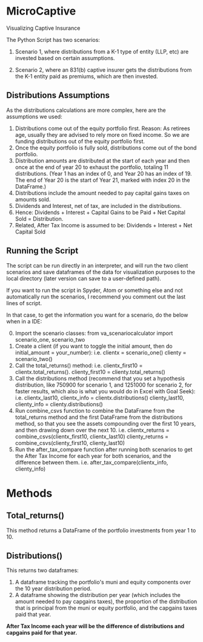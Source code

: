 # MicroCaptive
Visualizing Captive Insurance

The Python Script has two scenarios:

1) Scenario 1, where distributions from a K-1 type of entity (LLP, etc) are invested based on certain assumptions.

2) Scenario 2, where an 831(b) captive insurer gets the distributions from the K-1 entity paid as premiums, which are then invested.

## Distributions Assumptions

As the distributions calculations are more complex, here are the assumptions we used:

1) Distributions come out of the equity portfolio first. Reason: As retirees age, usually they are advised to rely more on fixed income. So we are funding distributions out of the equity portfolio first.
2) Once the equity portfolio is fully sold, distributions come out of the bond portfolio.
3) Distribution amounts are distributed at the start of each year and then once at the end of year 20 to exhaust the portfolio, totaling 11 distributions. 
  (Year 1 has an index of 0, and Year 20 has an index of 19. The end of Year 20 is the start of Year 21, marked with index 20 in the DataFrame.)
4) Distributions include the amount needed to pay capital gains taxes on amounts sold.
5) Dividends and Interest, net of tax, are included in the distributions.
6) Hence: Dividends + Interest + Capital Gains to be Paid + Net Capital Sold = Distribution.
7) Related, After Tax Income is assumed to be: Dividends + Interest + Net Capital Sold


## Running the Script

The script can be run directly in an interpreter, and will run the two client scenarios and save dataframes of the data for visualization purposes to the local directory (later version can save to a user-defined path).

If you want to run the script in Spyder, Atom or something else and not automatically run the scenarios, I recommend you comment out the last lines of script.

In that case, to get the information you want for a scenario, do the below when in a IDE:

0) Import the scenario classes:
from va_scenariocalculator import scenario_one, scenario_two
1) Create a client (if you want to toggle the initial amount, then do initial_amount = your_number):
i.e. clientx = scenario_one()
     clienty = scenario_two()
2) Call the total_returns() method:
i.e. clientx_first10 = clientx.total_returns().
     clienty_first10 = clienty.total_returns()
3) Call the distributions method (recommend that you set a hypothesis distribution, like 750900 for scenario 1, and 1251000 for scenario 2, for faster results, which also is what you would do in Excel with Goal Seek):
i.e. clientx_last10, clientx_info = clientx.distributions()
     clienty_last10, clienty_info = clienty.distributions()
4) Run combine_csvs function to combine the DataFrame from the total_returns method and the first DataFrame from the distributions method, so that you see the assets compounding over the first 10 years, and then drawing down over the next 10.
i.e. clientx_returns = combine_csvs(clientx_first10, clientx_last10)
     clienty_returns = combine_csvs(clienty_first10, clienty_last10)
5) Run the after_tax_compare function after running both scenarios to get the After Tax Income for each year for both scenarios, and the difference between them.
i.e. after_tax_compare(clientx_info, clienty_info)

# Methods
## Total_returns()

This method returns a DataFrame of the portfolio investments from year 1 to 10.

## Distributions()

This returns two dataframes:
1) A dataframe tracking the portfolio's muni and equity components over the 10 year distribution period.
2) A dataframe showing the distribution per year (which includes the amount needed to pay capgains taxes), the proportion of the distribution that is principal from the muni or equity portfolio, and the capgains taxes paid that year.



**After Tax Income each year will be the difference of distributions and capgains paid for that year.**



